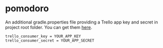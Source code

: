 # pomodoro

An additional gradle.properties file providing a Trello app key and secret in project root folder. You can get them [here](https://trello.com/app-key).

```
trello_consumer_key = YOUR_APP_KEY
trello_consumer_secret = YOUR_APP_SECRET
```
